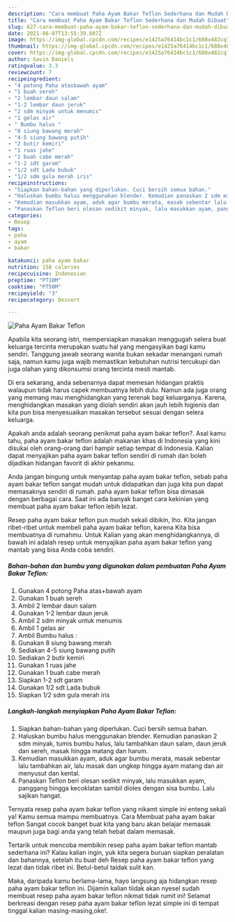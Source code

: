 ```yaml
---
description: "Cara membuat Paha Ayam Bakar Teflon Sederhana dan Mudah Dibuat"
title: "Cara membuat Paha Ayam Bakar Teflon Sederhana dan Mudah Dibuat"
slug: 627-cara-membuat-paha-ayam-bakar-teflon-sederhana-dan-mudah-dibuat
date: 2021-06-07T13:55:39.807Z
image: https://img-global.cpcdn.com/recipes/e1425a76414bc1c1/680x482cq70/paha-ayam-bakar-teflon-foto-resep-utama.jpg
thumbnail: https://img-global.cpcdn.com/recipes/e1425a76414bc1c1/680x482cq70/paha-ayam-bakar-teflon-foto-resep-utama.jpg
cover: https://img-global.cpcdn.com/recipes/e1425a76414bc1c1/680x482cq70/paha-ayam-bakar-teflon-foto-resep-utama.jpg
author: Gavin Daniels
ratingvalue: 3.3
reviewcount: 7
recipeingredient:
- "4 potong Paha atasbawah ayam"
- "1 buah sereh"
- "2 lembar daun salam"
- "1-2 lembar daun jeruk"
- "2 sdm minyak untuk menumis"
- "1 gelas air"
- " Bumbu halus "
- "8 siung bawang merah"
- "4-5 siung bawang putih"
- "2 butir kemiri"
- "1 ruas jahe"
- "1 buah cabe merah"
- "1-2 sdt garam"
- "1/2 sdt Lada bubuk"
- "1/2 sdm gula merah iris"
recipeinstructions:
- "Siapkan bahan-bahan yang diperlukan. Cuci bersih semua bahan."
- "Haluskan bumbu halus menggunakan blender. Kemudian panaskan 2 sdm minyak, tumis bumbu halus, lalu tambahkan daun salam, daun jeruk dan sereh, masak hingga matang dan harum."
- "Kemudian masukkan ayam, aduk agar bumbu merata, masak sebentar lalu tambahkan air, lalu masak dan ungkep hingga ayam matang dan air menyusut dan kental."
- "Panaskan Teflon beri olesan sedikit minyak, lalu masukkan ayam, panggang hingga kecoklatan sambil dioles dengan sisa bumbu. Lalu sajikan hangat."
categories:
- Resep
tags:
- paha
- ayam
- bakar

katakunci: paha ayam bakar 
nutrition: 158 calories
recipecuisine: Indonesian
preptime: "PT10M"
cooktime: "PT50M"
recipeyield: "3"
recipecategory: Dessert

---
```



![Paha Ayam Bakar Teflon](https://img-global.cpcdn.com/recipes/e1425a76414bc1c1/680x482cq70/paha-ayam-bakar-teflon-foto-resep-utama.jpg)

Apabila kita seorang istri, mempersiapkan masakan menggugah selera buat keluarga tercinta merupakan suatu hal yang mengasyikan bagi kamu sendiri. Tanggung jawab seorang  wanita bukan sekadar menangani rumah saja, namun kamu juga wajib memastikan kebutuhan nutrisi tercukupi dan juga olahan yang dikonsumsi orang tercinta mesti mantab.

Di era  sekarang, anda sebenarnya dapat memesan hidangan praktis walaupun tidak harus capek membuatnya lebih dulu. Namun ada juga orang yang memang mau menghidangkan yang terenak bagi keluarganya. Karena, menghidangkan masakan yang diolah sendiri akan jauh lebih higienis dan kita pun bisa menyesuaikan masakan tersebut sesuai dengan selera keluarga. 



Apakah anda adalah seorang penikmat paha ayam bakar teflon?. Asal kamu tahu, paha ayam bakar teflon adalah makanan khas di Indonesia yang kini disukai oleh orang-orang dari hampir setiap tempat di Indonesia. Kalian dapat menyajikan paha ayam bakar teflon sendiri di rumah dan boleh dijadikan hidangan favorit di akhir pekanmu.

Anda jangan bingung untuk menyantap paha ayam bakar teflon, sebab paha ayam bakar teflon sangat mudah untuk didapatkan dan juga kita pun dapat memasaknya sendiri di rumah. paha ayam bakar teflon bisa dimasak dengan berbagai cara. Saat ini ada banyak banget cara kekinian yang membuat paha ayam bakar teflon lebih lezat.

Resep paha ayam bakar teflon pun mudah sekali dibikin, lho. Kita jangan ribet-ribet untuk membeli paha ayam bakar teflon, karena Kita bisa membuatnya di rumahmu. Untuk Kalian yang akan menghidangkannya, di bawah ini adalah resep untuk menyajikan paha ayam bakar teflon yang mantab yang bisa Anda coba sendiri.

<!--inarticleads1-->

##### Bahan-bahan dan bumbu yang digunakan dalam pembuatan Paha Ayam Bakar Teflon:

1. Gunakan 4 potong Paha atas+bawah ayam
1. Gunakan 1 buah sereh
1. Ambil 2 lembar daun salam
1. Gunakan 1-2 lembar daun jeruk
1. Ambil 2 sdm minyak untuk menumis
1. Ambil 1 gelas air
1. Ambil  Bumbu halus :
1. Gunakan 8 siung bawang merah
1. Sediakan 4-5 siung bawang putih
1. Sediakan 2 butir kemiri
1. Gunakan 1 ruas jahe
1. Gunakan 1 buah cabe merah
1. Siapkan 1-2 sdt garam
1. Gunakan 1/2 sdt Lada bubuk
1. Siapkan 1/2 sdm gula merah iris




<!--inarticleads2-->

##### Langkah-langkah menyiapkan Paha Ayam Bakar Teflon:

1. Siapkan bahan-bahan yang diperlukan. Cuci bersih semua bahan.
1. Haluskan bumbu halus menggunakan blender. Kemudian panaskan 2 sdm minyak, tumis bumbu halus, lalu tambahkan daun salam, daun jeruk dan sereh, masak hingga matang dan harum.
1. Kemudian masukkan ayam, aduk agar bumbu merata, masak sebentar lalu tambahkan air, lalu masak dan ungkep hingga ayam matang dan air menyusut dan kental.
1. Panaskan Teflon beri olesan sedikit minyak, lalu masukkan ayam, panggang hingga kecoklatan sambil dioles dengan sisa bumbu. Lalu sajikan hangat.




Ternyata resep paha ayam bakar teflon yang nikamt simple ini enteng sekali ya! Kamu semua mampu membuatnya. Cara Membuat paha ayam bakar teflon Sangat cocok banget buat kita yang baru akan belajar memasak maupun juga bagi anda yang telah hebat dalam memasak.

Tertarik untuk mencoba membikin resep paha ayam bakar teflon mantab sederhana ini? Kalau kalian ingin, yuk kita segera buruan siapkan peralatan dan bahannya, setelah itu buat deh Resep paha ayam bakar teflon yang lezat dan tidak ribet ini. Betul-betul taidak sulit kan. 

Maka, daripada kamu berlama-lama, hayo langsung aja hidangkan resep paha ayam bakar teflon ini. Dijamin kalian tiidak akan nyesel sudah membuat resep paha ayam bakar teflon nikmat tidak rumit ini! Selamat berkreasi dengan resep paha ayam bakar teflon lezat simple ini di tempat tinggal kalian masing-masing,oke!.

